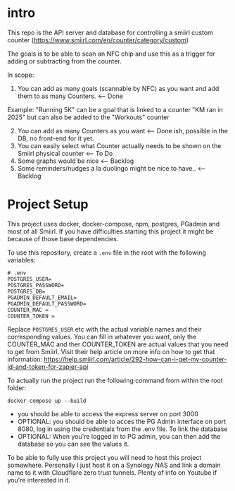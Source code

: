 # intro

This repo is the API server and database for controlling a smiirl custom counter (https://www.smiirl.com/en/counter/category/custom)

The goals is to be able to scan an NFC chip and use this as a trigger for adding or subtracting from the counter.

In scope: 

1. You can add as many goals (scannable by NFC) as you want and add them to as many Counters.  <-- Done

Example: "Running 5K" can be a goal that is linked to a counter "KM ran in 2025" but can also be added to the "Workouts" counter

2. You can add as many Counters as you want <-- Done ish, possible in the DB, no front-end for it yet.
3. You can easily select what Counter actually needs to be shown on the Smiirl physical counter <-- To Do
4. Some graphs would be nice <-- Backlog
5. Some reminders/nudges a la duolingo might be nice to have.. <-- Backlog

# Project Setup

This project uses docker, docker-compose, npm, postgres, PGadmin and most of all Smiirl. If you have difficulties starting this project it might be because of those base dependencies.

To use this repository, create a `.env` file in the root with the following variables:

```
# .env
POSTGRES_USER=
POSTGRES_PASSWORD=
POSTGRES_DB=
PGADMIN_DEFAULT_EMAIL=
PGADMIN_DEFAULT_PASSWORD=
COUNTER_MAC = 
COUNTER_TOKEN = 
```

Replace `POSTGRES_USER` etc with the actual variable names and their corresponding values. You can fill in whatever you want, only the COUNTER_MAC and ther COUNTER_TOKEN are actual values that you need to get from Smiirl. Visit their help article on more info on how to get that information: https://help.smiirl.com/article/292-how-can-i-get-my-counter-id-and-token-for-zapier-api


To actually run the project run the following command from within the root folder:

```
docker-compose up --build
```


- you should be able to access the express server on port 3000
- OPTIONAL: you should be able to acces the PG Admin interface on port 8080, log in using the credentials from the .env file. To link the database 
- OPTIONAL: When you're logged in to PG admin, you can then add the database so you can see the values it.


To be able to fully use this project you will need to host this project somewhere. Personally I just host it on a Synology NAS and link a domain name to it with Cloudflare zero trust tunnels. Plenty of info on Youtube if you're interested in it. 